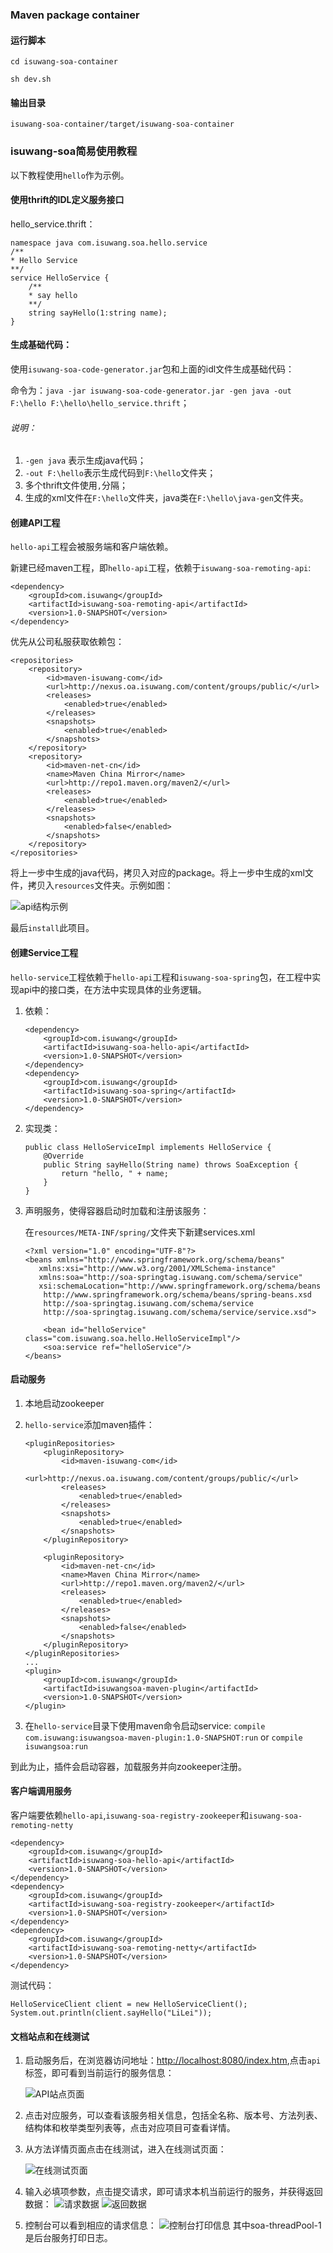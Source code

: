 ### Maven package container

#### 运行脚本

```
cd isuwang-soa-container

sh dev.sh
```

#### 输出目录

```
isuwang-soa-container/target/isuwang-soa-container
```

### isuwang-soa简易使用教程

以下教程使用`hello`作为示例。


#### 使用thrift的IDL定义服务接口

hello_service.thrift：
```
namespace java com.isuwang.soa.hello.service
/**
* Hello Service
**/
service HelloService {
    /**
    * say hello
    **/
    string sayHello(1:string name);
}
```

#### 生成基础代码：

使用`isuwang-soa-code-generator.jar`包和上面的idl文件生成基础代码：

命令为：`java -jar isuwang-soa-code-generator.jar -gen java -out F:\hello F:\hello\hello_service.thrift`；

###### 说明：
1. `-gen java` 表示生成java代码； 
2. `-out F:\hello`表示生成代码到`F:\hello`文件夹；
3. 多个thrift文件使用`,`分隔； 
4. 生成的xml文件在`F:\hello`文件夹，java类在`F:\hello\java-gen`文件夹。


#### 创建API工程

`hello-api`工程会被服务端和客户端依赖。

新建已经maven工程，即`hello-api`工程，依赖于`isuwang-soa-remoting-api`:
```
<dependency>
    <groupId>com.isuwang</groupId>
    <artifactId>isuwang-soa-remoting-api</artifactId>
    <version>1.0-SNAPSHOT</version>
</dependency>
```
优先从公司私服获取依赖包：
```
<repositories>
    <repository>
        <id>maven-isuwang-com</id>
        <url>http://nexus.oa.isuwang.com/content/groups/public/</url>
        <releases>
            <enabled>true</enabled>
        </releases>
        <snapshots>
            <enabled>true</enabled>
        </snapshots>
    </repository>
    <repository>
        <id>maven-net-cn</id>
        <name>Maven China Mirror</name>
        <url>http://repo1.maven.org/maven2/</url>
        <releases>
            <enabled>true</enabled>
        </releases>
        <snapshots>
            <enabled>false</enabled>
        </snapshots>
    </repository>
</repositories>
```

将上一步中生成的java代码，拷贝入对应的package。将上一步中生成的xml文件，拷贝入`resources`文件夹。示例如图：

![api结构示例](http://7xnl6z.com1.z0.glb.clouddn.com/com.isuwang.soaapi_sturct_demo.png)

最后`install`此项目。

#### 创建Service工程

`hello-service`工程依赖于`hello-api`工程和`isuwang-soa-spring`包，在工程中实现api中的接口类，在方法中实现具体的业务逻辑。

1. 依赖：
    ```
    <dependency>
        <groupId>com.isuwang</groupId>
        <artifactId>isuwang-soa-hello-api</artifactId>
        <version>1.0-SNAPSHOT</version>
    </dependency>
    <dependency>
        <groupId>com.isuwang</groupId>
        <artifactId>isuwang-soa-spring</artifactId>
        <version>1.0-SNAPSHOT</version>
    </dependency>
    ```

2. 实现类：
    ```
    public class HelloServiceImpl implements HelloService {
        @Override
        public String sayHello(String name) throws SoaException {
            return "hello, " + name;
        }
    }
    ```

3. 声明服务，使得容器启动时加载和注册该服务：

    在`resources/META-INF/spring/`文件夹下新建services.xml
    ```
    <?xml version="1.0" encoding="UTF-8"?>
    <beans xmlns="http://www.springframework.org/schema/beans"
       xmlns:xsi="http://www.w3.org/2001/XMLSchema-instance"
       xmlns:soa="http://soa-springtag.isuwang.com/schema/service"
       xsi:schemaLocation="http://www.springframework.org/schema/beans
        http://www.springframework.org/schema/beans/spring-beans.xsd
        http://soa-springtag.isuwang.com/schema/service
        http://soa-springtag.isuwang.com/schema/service/service.xsd">

        <bean id="helloService" class="com.isuwang.soa.hello.HelloServiceImpl"/>
        <soa:service ref="helloService"/>
    </beans>
    ```
    
#### 启动服务

1. 本地启动zookeeper
2. `hello-service`添加maven插件：
    ```
    <pluginRepositories>
        <pluginRepository>
            <id>maven-isuwang-com</id>
            <url>http://nexus.oa.isuwang.com/content/groups/public/</url>
            <releases>
                <enabled>true</enabled>
            </releases>
            <snapshots>
                <enabled>true</enabled>
            </snapshots>
        </pluginRepository>

        <pluginRepository>
            <id>maven-net-cn</id>
            <name>Maven China Mirror</name>
            <url>http://repo1.maven.org/maven2/</url>
            <releases>
                <enabled>true</enabled>
            </releases>
            <snapshots>
                <enabled>false</enabled>
            </snapshots>
        </pluginRepository>
    </pluginRepositories>
    ...
    <plugin>
        <groupId>com.isuwang</groupId>
        <artifactId>isuwangsoa-maven-plugin</artifactId>
        <version>1.0-SNAPSHOT</version>
    </plugin>
    ```
    
3. 在`hello-service`目录下使用maven命令启动service:
    `compile com.isuwang:isuwangsoa-maven-plugin:1.0-SNAPSHOT:run` or `compile isuwangsoa:run`

到此为止，插件会启动容器，加载服务并向zookeeper注册。

#### 客户端调用服务

客户端要依赖`hello-api`,`isuwang-soa-registry-zookeeper`和`isuwang-soa-remoting-netty`
```
<dependency>
    <groupId>com.isuwang</groupId>
    <artifactId>isuwang-soa-hello-api</artifactId>
    <version>1.0-SNAPSHOT</version>
</dependency>
<dependency>
    <groupId>com.isuwang</groupId>
    <artifactId>isuwang-soa-registry-zookeeper</artifactId>
    <version>1.0-SNAPSHOT</version>
</dependency>
<dependency>
    <groupId>com.isuwang</groupId>
    <artifactId>isuwang-soa-remoting-netty</artifactId>
    <version>1.0-SNAPSHOT</version>
</dependency>
```

测试代码：


```
HelloServiceClient client = new HelloServiceClient();
System.out.println(client.sayHello("LiLei"));
```

#### 文档站点和在线测试

1. 启动服务后，在浏览器访问地址：[http://localhost:8080/index.htm](http://localhost:8080/index.htm),点击`api`标签，即可看到当前运行的服务信息：

    ![API站点页面](http://7xnl6z.com1.z0.glb.clouddn.com/com.isuwang.soa.api_website.png)
    
2. 点击对应服务，可以查看该服务相关信息，包括全名称、版本号、方法列表、结构体和枚举类型列表等，点击对应项目可查看详情。
3. 从方法详情页面点击在线测试，进入在线测试页面：

    ![在线测试页面](http://7xnl6z.com1.z0.glb.clouddn.com/com.isuwang.soa.api_test_page.png)
4. 输入必填项参数，点击提交请求，即可请求本机当前运行的服务，并获得返回数据：
    ![请求数据](http://7xnl6z.com1.z0.glb.clouddn.com/com.isuwang.soa.api_test_req.png)
    ![返回数据](http://7xnl6z.com1.z0.glb.clouddn.com/com.isuwang.soa.api_test_rsp.png)
5. 控制台可以看到相应的请求信息：
    ![控制台打印信息](http://7xnl6z.com1.z0.glb.clouddn.com/com.isuwang.soa.api_test_info.png)
    其中soa-threadPool-1是后台服务打印日志。












